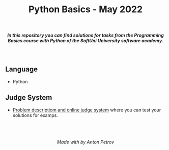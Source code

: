 <h1 align="center">
Python Basics - May 2022
</h1>

<br/>

<h5 align="center">
In this repository you can find solutions for tasks from the Programming Basics course with Python of the SoftUni University software academy.
</h5>

<br/>

## Language

- Python

## Judge System

 - [Problem descriptiom and online judge system](https://judge.softuni.org/) where you can test your solutions for examps.

<br/>
<br/>

<h6 align="center"> Made with by Anton Petrov </h6>
